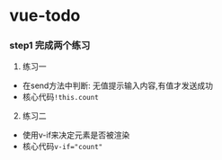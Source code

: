 # vue-todo
### step1 完成两个练习
1. 练习一
- 在send方法中判断: 无值提示输入内容,有值才发送成功
- 核心代码`!this.count`
2. 练习二
- 使用v-if来决定元素是否被渲染
- 核心代码`v-if="count"`